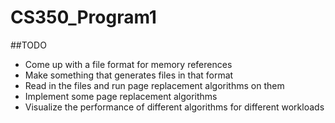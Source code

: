 # CS350_Program1
##TODO
- Come up with a file format for memory references
- Make something that generates files in that format
- Read in the files and run page replacement algorithms on them
- Implement some page replacement algorithms
- Visualize the performance of different algorithms for different workloads
